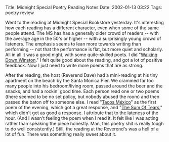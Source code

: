 Title: Midnight Special Poetry Reading Notes
Date: 2002-01-13 03:22
Tags: poetry review

Went to the reading at Midnight Special
Bookstore yesterday. It's interesting how each
reading has a different character, even when some of the same people
attend. The MS has has a generally older crowd of readers -- with the
average age in the 50's or higher -- with a surprisingly young crowd of
listeners. The emphasis seems to lean more towards writing than
performing -- not that the performance is flat, but more quiet and
scholarly. All in all it was a good night, with some quite-skilled
poets. I did "[Walking Down
Winston](/2001/12/20/walking-down-winston "Walking Down Winston")."
I felt quite good about the reading, and got a lot of positive feedback.
Now I just need to write more poems that are as strong.

After the reading, the host (Reverend Dave) had a mini-reading at his
tiny apartment on the beach by the Santa Monica Pier. We crammed far too
many people into his bedroom/living room, passed around the beer and the
snacks, and had a rockin' good time. Each person read one or two poems
(there seemed to be no set policy, but nobody abused the room) and then
passed the baton off to someone else. I read "[Tacos
México](/2001/01/01/tacos-mexico "Tacos México")" as
the first poem of the evening, which got a great response, and "[The Sum
Of
Tears](/2001/03/04/the-sum-of-tears "The Sum Of Tears"),"
which didn't get as good a response. I attribute that to the lateness of
the hour. (And I wasn't feeling the poem when I read it. It felt like I
was acting rather than speaking the piece honestly. Man, this poetry
shit is really tough to do well consistently.) Still, the reading at the
Reverend's was a hell of a lot of fun. There was something really sweet
about it.
